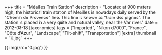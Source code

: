 +++
title = "Méailles Train Station"
description = "Located at 900 meters high, the historical train station of Meailles is nowadays daily served by the \"Chemin de Provence\" line. This line is known as \"train des pignes\". The station is placed in a very quite and natural valley, near the Var river."
date = 2012-08-18
[taxonomies]
tags = ["Imported", "Nikon d7000", "France", "Côte d'Azur", "Landscape", "Tilt-shift", "Transportation"]
[extra]
thumbnail = "0.jpg"
+++

{{ img(src="0.jpg") }}
